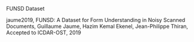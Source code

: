 FUNSD Dataset

jaume2019, FUNSD: A Dataset for Form Understanding in Noisy Scanned Documents, Guillaume Jaume, Hazim Kemal Ekenel, Jean-Philippe Thiran, Accepted to ICDAR-OST, 2019
